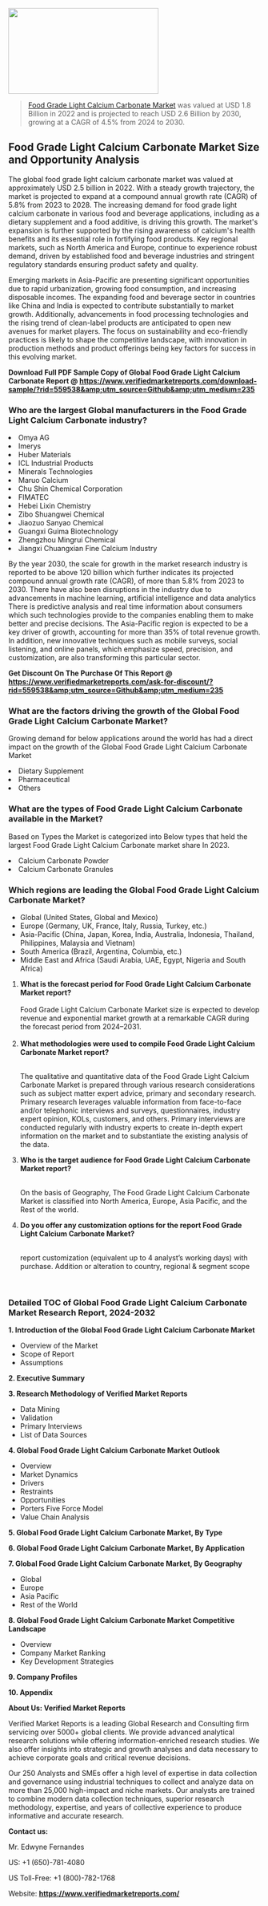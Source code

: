 <img src="https://ffe5etoiles.com/wp-content/uploads/2024/12/MST1-300x171.png" alt="" width="300" height="171" class="alignnone size-medium wp-image-20088" /><blockquote><p><p><a href="https://www.verifiedmarketreports.com/download-sample/?rid=559538&utm_source=Github&utm_medium=235" target="_blank">Food Grade Light Calcium Carbonate Market</a> was valued at USD 1.8 Billion in 2022 and is projected to reach USD 2.6 Billion by 2030, growing at a CAGR of 4.5% from 2024 to 2030.</p></blockquote><p><h2>Food Grade Light Calcium Carbonate Market Size and Opportunity Analysis</h2><p>The global food grade light calcium carbonate market was valued at approximately USD 2.5 billion in 2022. With a steady growth trajectory, the market is projected to expand at a compound annual growth rate (CAGR) of 5.8% from 2023 to 2028. The increasing demand for food grade light calcium carbonate in various food and beverage applications, including as a dietary supplement and a food additive, is driving this growth. The market's expansion is further supported by the rising awareness of calcium's health benefits and its essential role in fortifying food products. Key regional markets, such as North America and Europe, continue to experience robust demand, driven by established food and beverage industries and stringent regulatory standards ensuring product safety and quality.</p><p>Emerging markets in Asia-Pacific are presenting significant opportunities due to rapid urbanization, growing food consumption, and increasing disposable incomes. The expanding food and beverage sector in countries like China and India is expected to contribute substantially to market growth. Additionally, advancements in food processing technologies and the rising trend of clean-label products are anticipated to open new avenues for market players. The focus on sustainability and eco-friendly practices is likely to shape the competitive landscape, with innovation in production methods and product offerings being key factors for success in this evolving market.</p></p><p class=""><strong>Download Full PDF Sample Copy of Global Food Grade Light Calcium Carbonate Report @ <a href="https://www.verifiedmarketreports.com/download-sample/?rid=559538&amp;utm_source=Github&amp;utm_medium=235" target="_blank">https://www.verifiedmarketreports.com/download-sample/?rid=559538&amp;utm_source=Github&amp;utm_medium=235</a></strong></p><h3 id="" class="">Who are the largest Global manufacturers in the Food Grade Light Calcium Carbonate industry?</h3><p><li>Omya AG</li><li> Imerys</li><li> Huber Materials</li><li> ICL Industrial Products</li><li> Minerals Technologies</li><li> Maruo Calcium</li><li> Chu Shin Chemical Corporation</li><li> FIMATEC</li><li> Hebei Lixin Chemistry</li><li> Zibo Shuangwei Chemical</li><li> Jiaozuo Sanyao Chemical</li><li> Guangxi Guima Biotechnology</li><li> Zhengzhou Mingrui Chemical</li><li> Jiangxi Chuangxian Fine Calcium Industry</li></p><div class=""><div class="" dir="" data-message-author-role="" data-message-id="" data-message-model-slug=""><div class=""><div class=""><div class=""><div class="" dir="" data-message-author-role="" data-message-id="" data-message-model-slug=""><div class=""><div class=""><p>By the year 2030, the scale for growth in the market research industry is reported to be above 120 billion which further indicates its projected compound annual growth rate (CAGR), of more than 5.8% from 2023 to 2030. There have also been disruptions in the industry due to advancements in machine learning, artificial intelligence and data analytics There is predictive analysis and real time information about consumers which such technologies provide to the companies enabling them to make better and precise decisions. The Asia-Pacific region is expected to be a key driver of growth, accounting for more than 35% of total revenue growth. In addition, new innovative techniques such as mobile surveys, social listening, and online panels, which emphasize speed, precision, and customization, are also transforming this particular sector.</p><p><strong>Get Discount On The Purchase Of This Report @&nbsp; <a href="https://www.verifiedmarketreports.com/ask-for-discount/?rid=559538&amp;utm_source=Github&amp;utm_medium=235" target="_blank">https://www.verifiedmarketreports.com/ask-for-discount/?rid=559538&amp;utm_source=Github&amp;utm_medium=235</a></strong></p></div></div></div></div></div></div></div></div><h3 id="" class="">What are the factors driving the growth of the Global Food Grade Light Calcium Carbonate Market?</h3><p id="" class="">Growing demand for below applications around the world has had a direct impact on the growth of the Global Food Grade Light Calcium Carbonate Market</p><p id="" class=""><li>Dietary Supplement</li><li> Pharmaceutical</li><li> Others</li></p><h3 id="" class="">What are the types of Food Grade Light Calcium Carbonate available in the Market?</h3><p id="" class="">Based on Types the Market is categorized into Below types that held the largest Food Grade Light Calcium Carbonate market share In 2023.</p><p id="" class=""><li>Calcium Carbonate Powder</li><li> Calcium Carbonate Granules</li></p><h3 id="" class="">Which regions are leading the Global Food Grade Light Calcium Carbonate Market?</h3><ul><li>Global (United States, Global and Mexico)</li><li>Europe (Germany, UK, France, Italy, Russia, Turkey, etc.)</li><li>Asia-Pacific (China, Japan, Korea, India, Australia, Indonesia, Thailand, Philippines, Malaysia and Vietnam)</li><li>South America (Brazil, Argentina, Columbia, etc.)</li><li>Middle East and Africa (Saudi Arabia, UAE, Egypt, Nigeria and South Africa)</li></ul><p><ol><li><strong>What is the forecast period for Food Grade Light Calcium Carbonate Market report?<br /></strong><br /><span data-sheets-root="1" data-sheets-value="{&quot;1&quot;:2,&quot;2&quot;:&quot;XXXX size is expected to develop revenue and exponential market growth at a remarkable CAGR during the forecast period from 2024&ndash;2030.&quot;}" data-sheets-userformat="{&quot;2&quot;:12674,&quot;4&quot;:{&quot;1&quot;:2,&quot;2&quot;:16776960},&quot;10&quot;:2,&quot;11&quot;:0,&quot;15&quot;:&quot;Arial&quot;,&quot;16&quot;:12}">Food Grade Light Calcium Carbonate Market size is expected to develop revenue and exponential market growth at a remarkable CAGR during the forecast period from 2024&ndash;2031.</span><br /><br /></li><li><strong>What methodologies were used to compile Food Grade Light Calcium Carbonate Market report?<br /><br /></strong><p>The qualitative and quantitative data of the&nbsp;Food Grade Light Calcium Carbonate Market is prepared through various research considerations such as subject matter expert advice, primary and secondary research. Primary research leverages valuable information from face-to-face and/or telephonic interviews and surveys, questionnaires, industry expert opinion, KOLs, customers, and others. Primary interviews are conducted regularly with industry experts to create in-depth expert information on the market and to substantiate the existing analysis of the data.&nbsp;</p></li><li><strong>Who is the target audience for Food Grade Light Calcium Carbonate Market report?<br /><br /></strong><p>On the basis of Geography, The&nbsp;Food Grade Light Calcium Carbonate Market is classified into North America, Europe, Asia Pacific, and the Rest of the world.</p></li><li><strong>Do you offer any customization options for the report Food Grade Light Calcium Carbonate Market?<br /><br /></strong><p>report customization (equivalent up to 4 analyst&rsquo;s working days) with purchase. Addition or alteration to country, regional &amp; segment scope</p><p>&nbsp;</p></li></ol></p><h3 id="" class="">Detailed TOC of Global Food Grade Light Calcium Carbonate Market Research Report, 2024-2032</h3><p id="" class=""><strong>1. Introduction of the Global Food Grade Light Calcium Carbonate Market</strong></p><ul><li>Overview of the Market</li><li>Scope of Report</li><li>Assumptions</li></ul><p id="" class=""><strong>2. Executive Summary</strong></p><p id="" class=""><strong>3. Research Methodology of&nbsp;Verified Market Reports</strong></p><ul><li>Data Mining</li><li>Validation</li><li>Primary Interviews</li><li>List of Data Sources</li></ul><p id="" class=""><strong>4. Global Food Grade Light Calcium Carbonate Market Outlook</strong></p><ul><li>Overview</li><li>Market Dynamics</li><li>Drivers</li><li>Restraints</li><li>Opportunities</li><li>Porters Five Force Model</li><li>Value Chain Analysis</li></ul><p id="" class=""><strong>5. Global Food Grade Light Calcium Carbonate Market, By&nbsp;Type</strong></p><p id="" class=""><strong>6. Global Food Grade Light Calcium Carbonate Market, By Application</strong></p><p id="" class=""><strong>7. Global Food Grade Light Calcium Carbonate Market, By Geography</strong></p><ul><li>Global</li><li>Europe</li><li>Asia Pacific</li><li>Rest of the World</li></ul><p id="" class=""><strong>8. Global Food Grade Light Calcium Carbonate Market Competitive Landscape</strong></p><ul><li>Overview</li><li>Company Market Ranking</li><li>Key Development Strategies</li></ul><p id="" class=""><strong>9. Company Profiles</strong></p><p id="" class=""><strong>10. Appendix</strong></p><p id="" class=""><strong>About Us: Verified Market Reports</strong></p><p id="" class="">Verified Market Reports is a leading Global Research and Consulting firm servicing over 5000+ global clients. We provide advanced analytical research solutions while offering information-enriched research studies. We also offer insights into strategic and growth analyses and data necessary to achieve corporate goals and critical revenue decisions.</p><p id="" class="">Our 250 Analysts and SMEs offer a high level of expertise in data collection and governance using industrial techniques to collect and analyze data on more than 25,000 high-impact and niche markets. Our analysts are trained to combine modern data collection techniques, superior research methodology, expertise, and years of collective experience to produce informative and accurate research.</p><p id="" class=""><strong>Contact us:</strong></p><p id="" class="">Mr. Edwyne Fernandes</p><p id="" class="">US: +1 (650)-781-4080</p><p id="" class="">US Toll-Free: +1 (800)-782-1768</p><p id="" class="">Website: <a target="" data-test-app-aware-link=""><strong>https://www.verifiedmarketreports.com/</strong></a></p>
